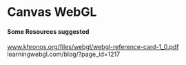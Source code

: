 Canvas WebGL
============


#### Some Resources suggested
www.khronos.org/files/webgl/webgl-reference-card-1_0.pdf
learningwebgl.com/blog/?page_id=1217

